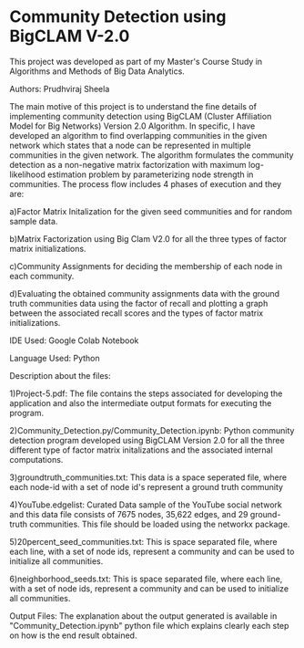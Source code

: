 # Community Detection using BigCLAM V-2.0

This project was developed as part of my Master's Course Study in Algorithms and Methods of Big Data Analytics.

Authors: Prudhviraj Sheela

The main motive of this project is to understand the fine details of implementing community detection using BigCLAM (Cluster Affiliation Model for Big Networks) Version 2.0 Algorithm. In specific, I have developed an algorithm to find overlapping communities in the given network which states that a node can be represented in multiple communities in the given network. The algorithm formulates the community detection as a non-negative matrix factorization with maximum log-likelihood estimation problem by parameterizing node strength in communities. The process flow includes 4 phases of execution and they are:

a)Factor Matrix Initalization for the given seed communities and for random sample data.

b)Matrix Factorization using Big Clam V2.0 for all the three types of factor matrix initializations.

c)Community Assignments for deciding the membership of each node in each community.

d)Evaluating the obtained community assignments data with the ground truth communities data using the factor of recall and plotting a graph between the associated recall scores and the types of factor matrix initializations.

IDE Used: Google Colab Notebook

Language Used: Python

Description about the files:

1)Project-5.pdf: The file contains the steps associated for developing the application and also the intermediate output formats for executing the program.

2)Community_Detection.py/Community_Detection.ipynb: Python community detection program developed using BigCLAM Version 2.0 for all the three different type of factor matrix initalizations and the associated internal computations.

3)groundtruth_communities.txt: This data is a space seperated file, where each node-id with a set of node id's represent a ground truth community

4)YouTube.edgelist: Curated Data sample of the YouTube social network and this data file consists of 7675 nodes, 35,622 edges, and 29 ground-truth communities. This file should be loaded using the networkx package.

5)20percent_seed_communities.txt: This is space separated file, where each line, with a set of node ids, represent a community and can be used to initialize all communities.

6)neighborhood_seeds.txt: This is space separated file, where each line, with a set of node ids, represent a community and can be used to initialize all communities.

Output Files: The explanation about the output generated is available in "Community_Detection.ipynb" python file which explains clearly each step on how is the end result obtained.
